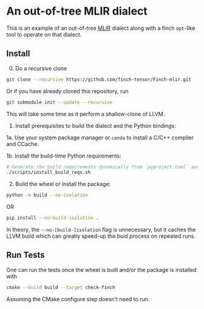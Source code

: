 # An out-of-tree MLIR dialect

This is an example of an out-of-tree [MLIR](https://mlir.llvm.org/) dialect along with a finch `opt`-like tool to operate on that dialect.

## Install

0. Do a recursive clone
```sh
git clone --recursive https://github.com/finch-tensor/Finch-mlir.git
```

Or if you have already cloned this repository, run
```sh
git submodule init --update --recursive
```

This will take some time as it perform a shallow-clone of LLVM.

1. Install prerequisites to build the dialect and the Python bindings:

1a. Use your system package manager or `conda` to install a C/C++ compiler and CCache.

1b. Install the build-time Python requirements:

```sh
# Generate the build requirements dynamically from `pyproject.toml` and install them.
./scripts/install_build_reqs.sh
```

2. Build the wheel or install the package:

```sh
python -m build --no-isolation
```

OR

```sh
pip install --no-build-isolation .
```
In theory, the `--no-[build-]isolation` flag is unnecessary, but it caches the LLVM build which can greatly speed-up the buid process on repeated runs.

## Run Tests
One can run the tests once the wheel is built and/or the package is installed with

```sh
cmake --build build --target check-finch
```

Assuming the CMake configure step doesn't need to run.
